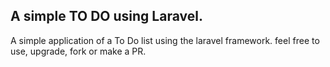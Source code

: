 ## A simple TO DO using Laravel.

A simple application of a To Do list using the laravel framework. feel free to use, upgrade, fork or make a PR.


